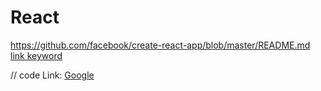 # React
https://github.com/facebook/create-react-app/blob/master/README.md
[link keyword][id]

[id]: URL "Optional Title here"

// code
Link: [Google][googlelink]

[googlelink]: https://google.com "Go google"
